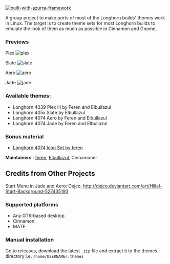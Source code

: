 [![built-with-azurra-framework](https://github.com/Elbullazul/Azurra_framework/raw/assets/azurra_framework_smaller.png)](https://github.com/Elbullazul/Azurra_framework)

A group project to make ports of most of the Longhorn builds' themes work in Linux. The target is to create theme sets for most Longhorn builds to emulate the look of them as much as possible in Cinnamon and Gnome.

### Previews
Plex
![plex](https://b00merang.weebly.com/uploads/1/6/8/1/16813022/windows-longhorn-plex_1_orig.png)

Slate
![slate](https://b00merang.weebly.com/uploads/1/6/8/1/16813022/windows-longhorn-slate_1_orig.png)

Aero
![aero](https://b00merang.weebly.com/uploads/1/6/8/1/16813022/windows-longhorn-aero_1_orig.png)

Jade
![jade](https://b00merang.weebly.com/uploads/1/6/8/1/16813022/windows-longhorn-jade_1_orig.png)

### Available themes:
- Longhorn 4039 Plex III by Feren and Elbullazul
- Longhorn 405x Slate by Elbullazul
- Longhorn 4074 Aero by Feren and Elbullazul
- Longhorn 4074 Jade by Feren and Elbullazul

### Bonus material
- [Longhorn 4074 Icon Set by feren](https://github.com/B00merang-Artwork/Windows-Longhorn)

**Maintainers** : [feren](https://github.com/feren), [Elbullazul](https://github.com/Elbullazul), Cinnamoner

## Credits from Other Projects ##
Start Menu in Jade and Aero: Dejco, http://dejco.deviantart.com/art/Hillel-Start-Background-527435193

### Supported platforms
- Any GTK-based desktop
- Cinnamon
- MATE

### Manual installation
Go to releases, download the latest `.zip` file and extract it to the themes directory i.e. `/home/USERNAME/.themes`
